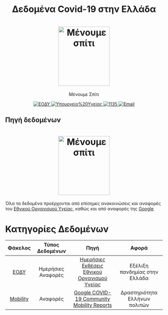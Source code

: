 <h1 align="center">Δεδομένα Covid-19 στην Ελλάδα
</h1>
<h1 align="center">
  <a href="https://menoumespiti.gr/" title="Μένουμε Σπίτι">
    <img alt="Μένουμε σπίτι" src="https://menoumespiti.gr/wp-content/uploads/2020/03/menoume_spiti-600-600-plain.svg" width="164px" height="189px" />
  </a>
  <br />
</h1>

<p align="center">
  Μένουμε Σπίτι
</p>

<div align="center">
  <a href="https://eody.gov.gr/">
    <img alt="ΕΟΔΥ" src="https://img.shields.io/badge/ΕΟΔΥ-blue.svg" />
  </a>
  <a href="https://www.moh.gov.gr/">
    <img alt="Υπουργείο%20Υγείας" src="https://img.shields.io/badge/Υπουργείο%20Υγείας-orange.svg" />
  </a>
  <a href="https://tel:1135">
    <img alt="1135" src="https://img.shields.io/badge/1135-green.svg" />
  </a>  
  <a href="https://mailto:info@eody.gov.gr">
    <img alt="Email" src="https://img.shields.io/badge/info@eody.gov.gr-red.svg" />
  </a>
</div>

## Πηγή δεδομένων
<h1 align="center" href="https://eody.gov.gr/" title="Εθνικός Οργανισμός Υγείας">
    <img alt="Μένουμε σπίτι" src="https://eody.gov.gr/wp-content/themes/egritosTpl/images/eody-el.png" width="164px" height="189px" />
</h1>

Όλα τα δεδομένα προέρχονται από επίσημες ανακοινώσεις και αναφορές του [Εθνικού Οργανισμού Υγείας](https://eody.gov.gr/), καθώς και από αναφορές της [Google](https://www.google.com/covid19/mobility/).

# Κατηγορίες Δεδομένων

Φάκελος | Τύπος Δεδομένων | Πηγή | Αφορά
:------:|:--------:|:--------:|:--------:|
[ΕΟΔΥ](https://eody.gov.gr/) | Ημερήσιες Αναφορές | [Ημερήσιες Εκθέσεις Εθνικού Οργανισμού Υγείας](https://eody.gov.gr/epidimiologika-statistika-dedomena/imerisies-ektheseis-covid-19/) | Εξέλιξη πανδημίας στην Ελλάδα
[Mobility](https://eody.gov.gr/) | Αναφορές | [Google COVID-19 Community Mobility Reports](https://www.google.com/covid19/mobility/) | Δραστηριότητα Ελλήνων πολιτών
